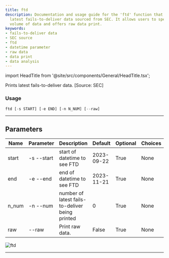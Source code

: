 ```yaml
---
title: ftd
description: Documentation and usage guide for the 'ftd' function that prints the
  latest fails-to-deliver data sourced from SEC. It allows users to specify date range,
  volume of data and offers raw data print.
keywords:
- fails-to-deliver data
- SEC source
- ftd
- datetime parameter
- raw data
- data print
- data analysis
---
```


import HeadTitle from '@site/src/components/General/HeadTitle.tsx';

<HeadTitle title="stocks /dps/ftd - Reference | OpenBB Terminal Docs" />

Prints latest fails-to-deliver data. [Source: SEC]

### Usage

```python wordwrap
ftd [-s START] [-e END] [-n N_NUM] [--raw]
```

---

## Parameters

| Name | Parameter | Description | Default | Optional | Choices |
| ---- | --------- | ----------- | ------- | -------- | ------- |
| start | -s  --start | start of datetime to see FTD | 2023-09-22 | True | None |
| end | -e  --end | end of datetime to see FTD | 2023-11-21 | True | None |
| n_num | -n  --num | number of latest fails-to-deliver being printed | 0 | True | None |
| raw | --raw | Print raw data. | False | True | None |

![ftd](https://user-images.githubusercontent.com/46355364/154075166-a5a84604-e8ec-46d5-a990-8ca3d928c662.png)

---
